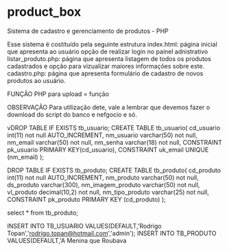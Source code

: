 # product_box
Sistema de cadastro e gerenciamento de produtos - PHP

Esse sistema é costítuído pela seguinte estrutura
  index.html: página inicial que apresenta ao usuário opção de realizar login no painel adnistrativo
  listar_produto.php: página que apresenta listagem de todos os produtos cadastrados e opção para vizualizar maiores informações sobre este.
  cadastro.php: página que apresenta formulário de cadastro de novos produtos ao usuário.
  
  
FUNÇÃO PHP para upload = função
  
 
 
 OBSERVAÇÃO
  Para utilização dete, vale a lembrar que devemos fazer o download do script do banco e nefgocio e só.
  
  vDROP TABLE IF EXISTS tb_usuario;
CREATE TABLE tb_usuario(
  cd_usuario int(11) not null AUTO_INCREMENT,
  nm_usuario varchar(50) not null,
  nm_email varchar(50) not null,
  nm_senha varchar(18) not null,
  CONSTRAINT pk_usuario PRIMARY KEY(cd_usuario),
  CONSTRAINT uk_email UNIQUE (nm_email)
);


DROP TABLE IF EXISTS tb_produto;
CREATE TABLE tb_produto(
  cd_produto int(11) not null AUTO_INCREMENT,
  nm_produto varchar(50) not null,
  ds_produto varchar(300),
  nm_imagem_produto varchar(50) not null,
  vl_produto decimal(10,2) not null,
  nm_tipo_produto varchar(25) not null,
  CONSTRAINT pk_produto PRIMARY KEY (cd_produto)
);

select * from tb_produto;

INSERT INTO TB_USUARIO VALUES(DEFAULT,'Rodrigo Topan','rodrigo.topan@hotmail.com','admin');
INSERT INTO TB_PRODUTO VALUES(DEFAULT,'A Menina que Roubava
  
  
  
  

